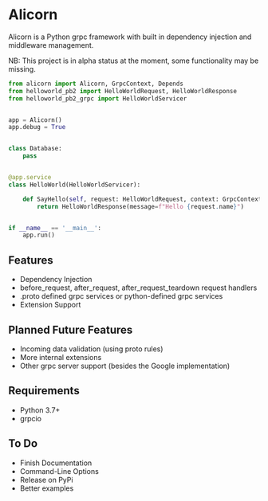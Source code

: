 Alicorn
========

Alicorn is a Python grpc framework with built in dependency injection and middleware management.

NB: This project is in alpha status at the moment, some functionality may be missing.

```python
from alicorn import Alicorn, GrpcContext, Depends
from helloworld_pb2 import HelloWorldRequest, HelloWorldResponse
from helloworld_pb2_grpc import HelloWorldServicer


app = Alicorn()
app.debug = True


class Database:
    pass    


@app.service
class HelloWorld(HelloWorldServicer):

    def SayHello(self, request: HelloWorldRequest, context: GrpcContext, *, database: Database = Depends()):
        return HelloWorldResponse(message=f"Hello {request.name}")


if __name__ == '__main__':
    app.run()

```

## Features
 - Dependency Injection
 - before_request, after_request, after_request_teardown request handlers
 - .proto defined grpc services or python-defined grpc services
 - Extension Support
 
## Planned Future Features
 - Incoming data validation (using proto rules)
 - More internal extensions
 - Other grpc server support (besides the Google implementation)

## Requirements

- Python 3.7+
- grpcio

## To Do

- Finish Documentation
- Command-Line Options
- Release on PyPi
- Better examples

